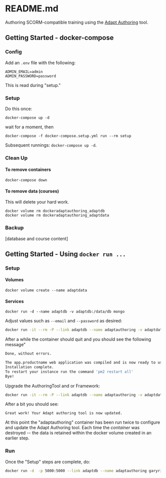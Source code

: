 README.md
=================

Authoring SCORM-compatible training using the [Adapt Authoring](https://github.com/adaptlearning/adapt_authoring) tool.

Getting Started - docker-compose
---------------------------------

### Config

Add an `.env` file with the following:

```
ADMIN_EMAIL=admin
ADMIN_PASSWORD=password
```

This is read during "setup."

### Setup

Do this once:

```
docker-compose up -d
```

wait for a moment, then

```
docker-compose -f docker-compose.setup.yml run --rm setup

```

Subsequent runnings: `docker-compose up -d`.


### Clean Up

#### To remove containers

```
docker-compose down
```

#### To remove data (courses)

This will delete your hard work.

```
docker volume rm dockeradaptauthoring_adaptdb
docker volume rm dockeradaptauthoring_adaptdata
```

### Backup

[database and course content]

Getting Started - Using `docker run ...`
---------------------------------

### Setup

#### Volumes

`docker volume create --name adaptdata`

#### Services

`docker run -d --name adaptdb -v adaptdb:/data/db mongo`

Adjust values such as `--email` and `--password` as desired:

```bash
docker run -it --rm -P --link adaptdb --name adaptauthoring -v adaptdata:/adapt_authoring garyritchie/docker-adaptauthoring bash -c 'node install --install Y --serverPort 5000 --serverName localhost --dbHost adaptdb --dbName adapt-tenant-master --dbPort 27017 --dataRoot data --sessionSecret your-session-secret --useffmpeg Y --smtpService dummy --smtpUsername smtpUser --smtpPassword smtpPass --fromAddress you@example.com --name master --displayName Master --email admin --password password'
```

After a while the container should quit and you should see the following message"

```bash
Done, without errors.

The app.productname web application was compiled and is now ready to use.
Installation complete.
To restart your instance run the command 'pm2 restart all'
Bye!
```

Upgrade the AuthoringTool and or Framework:

```bash
docker run -it --rm -P --link adaptdb --name adaptauthoring -v adaptdata:/adapt_authoring garyritchie/docker-adaptauthoring bash -c 'node upgrade --Y/n Y'
```

After a bit you should see:

`Great work! Your Adapt authoring tool is now updated.`

At this point the "adaptauthoring" container has been run twice to configure and update the Adapt Authoring tool. Each time the _container_ was destroyed -- the data is retained within the docker volume created in an earlier step.

### Run

Once the "Setup" steps are complete, do:

```bash
docker run -d  -p 5000:5000 --link adaptdb --name adaptauthoring garyritchie/docker-adaptauthoring bash -c 'pm2 start --no-daemon processes.json'
```